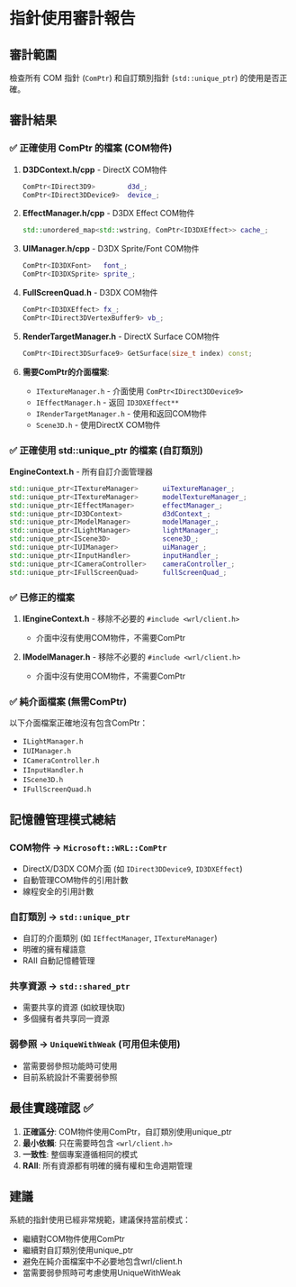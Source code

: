 # 指針使用審計報告

## 審計範圍
檢查所有 COM 指針 (`ComPtr`) 和自訂類別指針 (`std::unique_ptr`) 的使用是否正確。

## 審計結果

### ✅ 正確使用 ComPtr 的檔案 (COM物件)

1. **D3DContext.h/cpp** - DirectX COM物件
   ```cpp
   ComPtr<IDirect3D9>        d3d_;
   ComPtr<IDirect3DDevice9>  device_;
   ```

2. **EffectManager.h/cpp** - D3DX Effect COM物件
   ```cpp
   std::unordered_map<std::wstring, ComPtr<ID3DXEffect>> cache_;
   ```

3. **UIManager.h/cpp** - D3DX Sprite/Font COM物件
   ```cpp
   ComPtr<ID3DXFont>   font_;
   ComPtr<ID3DXSprite> sprite_;
   ```

4. **FullScreenQuad.h** - D3DX COM物件
   ```cpp
   ComPtr<ID3DXEffect> fx_;
   ComPtr<IDirect3DVertexBuffer9> vb_;
   ```

5. **RenderTargetManager.h** - DirectX Surface COM物件
   ```cpp
   ComPtr<IDirect3DSurface9> GetSurface(size_t index) const;
   ```

6. **需要ComPtr的介面檔案**:
   - `ITextureManager.h` - 介面使用 `ComPtr<IDirect3DDevice9>`
   - `IEffectManager.h` - 返回 `ID3DXEffect**`
   - `IRenderTargetManager.h` - 使用和返回COM物件
   - `Scene3D.h` - 使用DirectX COM物件

### ✅ 正確使用 std::unique_ptr 的檔案 (自訂類別)

**EngineContext.h** - 所有自訂介面管理器
```cpp
std::unique_ptr<ITextureManager>      uiTextureManager_;
std::unique_ptr<ITextureManager>      modelTextureManager_;
std::unique_ptr<IEffectManager>       effectManager_;
std::unique_ptr<ID3DContext>          d3dContext_;
std::unique_ptr<IModelManager>        modelManager_;
std::unique_ptr<ILightManager>        lightManager_;
std::unique_ptr<IScene3D>             scene3D_;
std::unique_ptr<IUIManager>           uiManager_;
std::unique_ptr<IInputHandler>        inputHandler_;
std::unique_ptr<ICameraController>    cameraController_;
std::unique_ptr<IFullScreenQuad>      fullScreenQuad_;
```

### ✅ 已修正的檔案

1. **IEngineContext.h** - 移除不必要的 `#include <wrl/client.h>`
   - 介面中沒有使用COM物件，不需要ComPtr

2. **IModelManager.h** - 移除不必要的 `#include <wrl/client.h>`
   - 介面中沒有使用COM物件，不需要ComPtr

### ✅ 純介面檔案 (無需ComPtr)

以下介面檔案正確地沒有包含ComPtr：
- `ILightManager.h`
- `IUIManager.h` 
- `ICameraController.h`
- `IInputHandler.h`
- `IScene3D.h`
- `IFullScreenQuad.h`

## 記憶體管理模式總結

### COM物件 → `Microsoft::WRL::ComPtr`
- DirectX/D3DX COM介面 (如 `IDirect3DDevice9`, `ID3DXEffect`)
- 自動管理COM物件的引用計數
- 線程安全的引用計數

### 自訂類別 → `std::unique_ptr`
- 自訂的介面類別 (如 `IEffectManager`, `ITextureManager`)
- 明確的擁有權語意
- RAII 自動記憶體管理

### 共享資源 → `std::shared_ptr`
- 需要共享的資源 (如紋理快取)
- 多個擁有者共享同一資源

### 弱參照 → `UniqueWithWeak` (可用但未使用)
- 當需要弱參照功能時可使用
- 目前系統設計不需要弱參照

## 最佳實踐確認 ✅

1. **正確區分**: COM物件使用ComPtr，自訂類別使用unique_ptr
2. **最小依賴**: 只在需要時包含 `<wrl/client.h>`
3. **一致性**: 整個專案遵循相同的模式
4. **RAII**: 所有資源都有明確的擁有權和生命週期管理

## 建議

系統的指針使用已經非常規範，建議保持當前模式：
- 繼續對COM物件使用ComPtr
- 繼續對自訂類別使用unique_ptr  
- 避免在純介面檔案中不必要地包含wrl/client.h
- 當需要弱參照時可考慮使用UniqueWithWeak